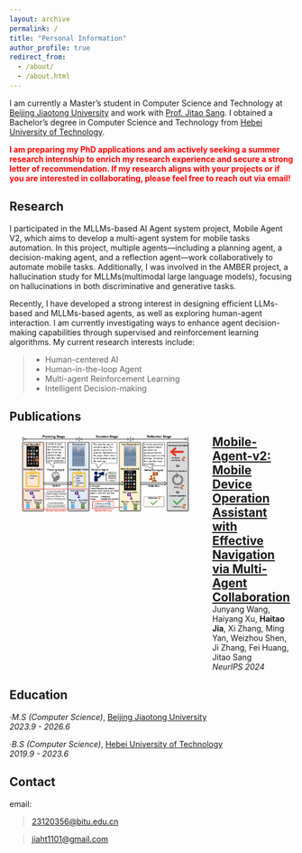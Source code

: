 ```yaml
---
layout: archive
permalink: /
title: "Personal Information"
author_profile: true
redirect_from: 
  - /about/
  - /about.html
---
```


I am currently a Master’s student in Computer Science and Technology at [Beijing Jiaotong University](http://www.bjtu.edu.cn/) and work with [Prof. Jitao Sang](http://faculty.bjtu.edu.cn/9129/). I obtained a Bachelor’s degree in Computer Science and Technology from [Hebei University of Technology](https://www.hebut.edu.cn/).

<span style="color: red; font-weight: bold;">I am preparing my PhD applications and am actively seeking a summer research internship to enrich my research experience and secure a strong letter of recommendation. If my research aligns with your projects or if you are interested in collaborating, please feel free to reach out via email!</span>

## Research

I participated in the MLLMs-based AI Agent system project, Mobile Agent V2, which aims to develop a multi-agent system for mobile tasks automation. In this project, multiple agents—including a planning agent, a decision-making agent, and a reflection agent—work collaboratively to automate mobile tasks. Additionally, I was involved in the AMBER project, a hallucination study for MLLMs(multimodal large language models), focusing on hallucinations in both discriminative and generative tasks.

Recently, I have developed a strong interest in designing efficient LLMs-based and MLLMs-based agents, as well as exploring human-agent interaction. I am currently investigating ways to enhance agent decision-making capabilities through supervised and reinforcement learning algorithms. My current research interests include:

> - Human-centered AI
> - Human-in-the-loop Agent
> - Multi-agent Reinforcement Learning
> - Intelligent Decision-making


## Publications
<html>
<head>
  <meta charset="utf-8" />
  <title>Inline HTML Layout Example</title>
</head>
<body>

<!-- 外层容器：垂直排列多个条目 -->
<div style="display: flex; flex-direction: column; gap: 20px; margin: 20px;">

  <!-- 第一个条目 -->
  <div style="display: flex; align-items: flex-start;">
    <img src="../images/mobile_agent_v2.png" 
         alt="the framework of mobile agent v2" 
         style="max-width: 300px; margin-right: 40px;">
    <div>
      <h2 style="margin: 0;"><a href="https://arxiv.org/abs/2406.01014" target="_blank">Mobile-Agent-v2: Mobile Device Operation Assistant with Effective Navigation via Multi-Agent Collaboration</a></h2>
      <p style="margin: 0;">Junyang Wang, Haiyang Xu, <strong>Haitao Jia</strong>, Xi Zhang, Ming Yan, Weizhou Shen, Ji Zhang, Fei Huang, Jitao Sang</p>
      <p style="margin: 0;"><em>NeurIPS 2024</em></p>
    </div>
  </div>

  <!-- 你可以继续添加更多条目 -->
</div>

</body>
</html>

## Education

·*M.S (Computer Science)*, [Beijing Jiaotong University](http://www.bjtu.edu.cn/)  
*2023.9 - 2026.6*

·*B.S (Computer Science)*, [Hebei University of Technology](https://www.hebut.edu.cn)  
*2019.9 - 2023.6*

## Contact

email:
> 23120356@bitu.edu.cn

> jiaht1101@gmail.com

